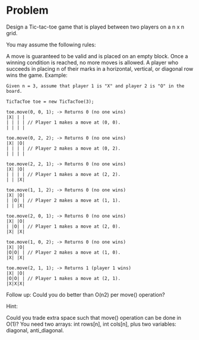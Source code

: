 Problem===Design a Tic-tac-toe game that is played between two players on a n x n grid.You may assume the following rules:A move is guaranteed to be valid and is placed on an empty block.Once a winning condition is reached, no more moves is allowed.A player who succeeds in placing n of their marks in a horizontal, vertical, or diagonal row wins the game.Example:    Given n = 3, assume that player 1 is "X" and player 2 is "O" in the board.        TicTacToe toe = new TicTacToe(3);        toe.move(0, 0, 1); -> Returns 0 (no one wins)    |X| | |    | | | | // Player 1 makes a move at (0, 0).    | | | |        toe.move(0, 2, 2); -> Returns 0 (no one wins)    |X| |O|    | | | | // Player 2 makes a move at (0, 2).    | | | |        toe.move(2, 2, 1); -> Returns 0 (no one wins)    |X| |O|    | | | | // Player 1 makes a move at (2, 2).    | | |X|        toe.move(1, 1, 2); -> Returns 0 (no one wins)    |X| |O|    | |O| | // Player 2 makes a move at (1, 1).    | | |X|        toe.move(2, 0, 1); -> Returns 0 (no one wins)    |X| |O|    | |O| | // Player 1 makes a move at (2, 0).    |X| |X|        toe.move(1, 0, 2); -> Returns 0 (no one wins)    |X| |O|    |O|O| | // Player 2 makes a move at (1, 0).    |X| |X|        toe.move(2, 1, 1); -> Returns 1 (player 1 wins)    |X| |O|    |O|O| | // Player 1 makes a move at (2, 1).    |X|X|X|Follow up:Could you do better than O(n2) per move() operation?Hint:Could you trade extra space such that move() operation can be done in O(1)?You need two arrays: int rows[n], int cols[n], plus two variables: diagonal, anti_diagonal.